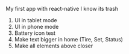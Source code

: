 My first app with react-native I know its trash

1. UI in tablet mode
2. UI in phone mode
3. Battery icon test
4. Make text bigger in home (Tire, Set, Status)
5. Make all elements above closer